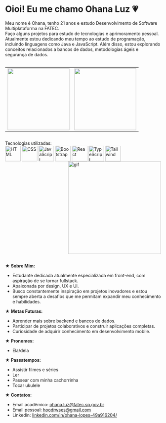 

<h1>Oioi! Eu me chamo Ohana Luz 💗</h1>

<div class="intro">
  Meu nome é Ohana, tenho 21 anos e estudo Desenvolvimento de Software Multiplataforma na FATEC.  <br>
  Faço alguns projetos para estudo de tecnologias e aprimoramento pessoal. <br>
  Atualmente estou dedicando meu tempo ao estudo de programação, incluindo linguagens como Java e JavaScript. Além disso, estou explorando conceitos relacionados a bancos de dados, metodologias ágeis e segurança de dados.
</div>
 <br>

<table>
  <tr>
    <td>
      <a href="https://github.com/ohanaluz/ohanaluz">
        <img height=200 src="https://github-readme-stats.vercel.app/api?username=ohanaluz&theme=rose&show_icons=true&hide=contribs,prs&rank_icon=github" />
      </a>
    </td>
    <td>
      <a href="https://github.com/ohanaluz/ohanaluz">
        <img height=200 src="https://github-readme-stats.vercel.app/api/top-langs/?username=ohanaluz&layout=compact&langs_count=8&card_width=320&hide_progress=true&theme=rose" />
      </a>
    </td>
  </tr>
</table>

##
  <div style="display: inline-block;">
    Tecnologias utilizadas: <br>
    <img align="center" alt="HTML" height="50" src="https://cdn.jsdelivr.net/gh/devicons/devicon/icons/html5/html5-plain-wordmark.svg">
    <img align="center" alt="CSS" height="50" src="https://cdn.jsdelivr.net/gh/devicons/devicon/icons/css3/css3-plain-wordmark.svg">
    <img align="center" alt="JavaScript" height="50" src="https://cdn.jsdelivr.net/gh/devicons/devicon/icons/javascript/javascript-plain.svg">
    <img align="center" alt="Bootstrap" height="50" src="https://cdn.jsdelivr.net/gh/devicons/devicon/icons/bootstrap/bootstrap-plain-wordmark.svg">
    <img align="center" alt="React" height="50" src="https://cdn.jsdelivr.net/gh/devicons/devicon/icons/react/react-original-wordmark.svg" >
    <img align="center" alt="TypeScript" height="50" src=https://cdn.jsdelivr.net/gh/devicons/devicon@latest/icons/typescript/typescript-original.svg"" >
    <img align="center" alt="Tailwind" height="50" src="https://cdn.jsdelivr.net/gh/devicons/devicon@latest/icons/tailwindcss/tailwindcss-original.svg" >
    <img align ="right" alt ="gif" height ="300" src="https://media1.tenor.com/m/M3lexDdZRTEAAAAd/pixel-art.gif">
  </div>



##
★ **Sobre Mim:**
  - Estudante dedicada atualmente especializada em front-end, com aspiração de se tornar fullstack.
  - Apaixonada por design, UX e UI.
  - Busco constantemente inspiração em projetos inovadores e estou sempre aberta a desafios que me permitam expandir meu conhecimento e habilidades.

★ **Metas Futuras:**
  - Aprender mais sobre backend e bancos de dados.
  - Participar de projetos colaborativos e construir aplicações completas.
  - Curiosidade de adquirir conhecimento em desenvolvimento mobile.

★ **Pronomes:**
  - Ela/dela

★ **Passatempos:**
  - Assistir filmes e séries
  - Ler
  - Passear com minha cachorrinha
  - Tocar ukulele

★ **Contatos:**
  - Email acadêmico: [ohana.luz@fatec.sp.gov.br](mailto:ohana.luz@fatec.sp.gov.br)
  - Email pessoal: [hoodrwses@gmail.com](mailto:hoodrwses@gmail.com)
  - Linkedin: [linkedin.com/in/ohana-lopes-49a916204/](https://www.linkedin.com/in/ohana-lopes-49a916204/)<br>
  
